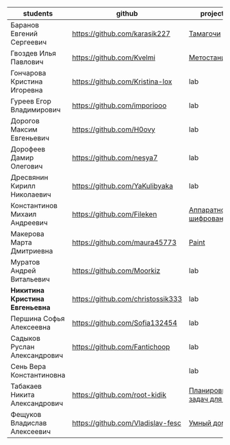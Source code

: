 
| students                         | github                            | project                                                                                           | cp1   | cp2 | grade |
| -------------------------------- | --------------------------------- | ------------------------------------------------------------------------------------------------- | ----- | --- | ----- |
| Баранов Евгений Сергеевич        | https://github.com/karasik227     | [Тамагочи](https://github.com/karasik227/Tamagochi_)                                              | 20/26 |     |       |
| Гвоздев Илья Павлович            | https://github.com/Kvelmi         | [Метостанция](https://github.com/Kvelmi/SkyWatch-ESP)                                             | 22/26 |     |       |
| Гончарова Кристина Игоревна      | https://github.com/Kristina-lox   | lab                                                                                               | 24/26 |     |       |
| Гуреев Егор Владимирович         | https://github.com/imporiooo      | lab                                                                                               | 20/26 |     |       |
| Дорогов Максим Евгеньевич        | https://github.com/H0ovy          | lab                                                                                               | 26/26 |     |       |
| Дорофеев Дамир Олегович          | https://github.com/nesya7         | lab                                                                                               | 0/26  |     |       |
| Дресвянин Кирилл Николаевич      | https://github.com/YaKulibyaka    | lab                                                                                               | 10/26 |     |       |
| Константинов Михаил Андреевич    | https://github.com/Fileken        | [Аппаратное шифрование](https://github.com/Fileken/Hardware-Encryption)<br>                       | 20/26 |     |       |
| Макерова Марта Дмитриевна        | https://github.com/maura45773     | [Paint](https://github.com/maura45773/programming_microcontrollers/blob/main/project/description) | 18/26 |     |       |
| Муратов Андрей Витальевич        | https://github.com/Moorkiz        | lab                                                                                               | 14/26 |     |       |
| **Никитина Кристина Евгеньевна** | https://github.com/christossik333 | lab                                                                                               | 23/26 |     |       |
| Першина Софья Алексеевна         | https://github.com/Sofia132454    | lab                                                                                               | 9/26  |     |       |
| Садыков Руслан Александрович     | https://github.com/Fantichoop     | lab                                                                                               | 18/26 |     |       |
| Сень Вера Константиновна         |                                   | lab                                                                                               | 0/26  |     |       |
| Табакаев Никита Александрович    | https://github.com/root-kidik     | [Планировщик задач для МК](https://github.com/root-kidik/usheduler)                               | 16/26 |     |       |
| Фещуков Владислав Алексеевич     | https://github.com/Vladislav-fesc | [Умный дом](https://github.com/Vladislav-fesc/Smart-home-system-on-Arduino)                       | 17/26 |     |       |
